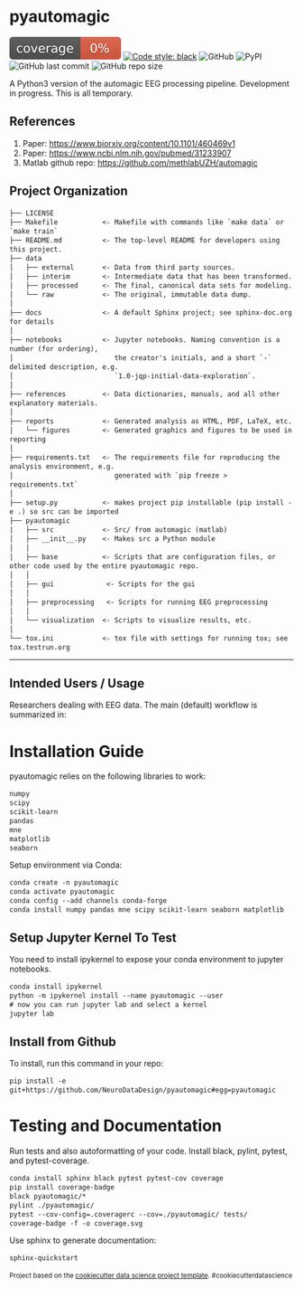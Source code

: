 pyautomagic
==============================
[![Coverage Status](./coverage.svg)](./coverage.svg)
[![Code style: black](https://img.shields.io/badge/code%20style-black-000000.svg)](https://github.com/ambv/black)
![GitHub](https://img.shields.io/github/license/NeuroDataDesign/pyautomagic)
![PyPI](https://img.shields.io/pypi/v/pyautomagic)
![GitHub last commit](https://img.shields.io/github/last-commit/NeuroDataDesign/pyautomagic)
![GitHub repo size](https://img.shields.io/github/repo-size/NeuroDataDesign/pyautomagic)

A Python3 version of the automagic EEG processing pipeline. Development in progress. This is all temporary.

References
----------
1. Paper: https://www.biorxiv.org/content/10.1101/460469v1
2. Paper: https://www.ncbi.nlm.nih.gov/pubmed/31233907
3. Matlab github repo: https://github.com/methlabUZH/automagic


Project Organization
------------

    ├── LICENSE
    ├── Makefile           <- Makefile with commands like `make data` or `make train`
    ├── README.md          <- The top-level README for developers using this project.
    ├── data
    │   ├── external       <- Data from third party sources.
    │   ├── interim        <- Intermediate data that has been transformed.
    │   ├── processed      <- The final, canonical data sets for modeling.
    │   └── raw            <- The original, immutable data dump.
    │
    ├── docs               <- A default Sphinx project; see sphinx-doc.org for details
    │
    ├── notebooks          <- Jupyter notebooks. Naming convention is a number (for ordering),
    │                         the creator's initials, and a short `-` delimited description, e.g.
    │                         `1.0-jqp-initial-data-exploration`.
    │
    ├── references         <- Data dictionaries, manuals, and all other explanatory materials.
    │
    ├── reports            <- Generated analysis as HTML, PDF, LaTeX, etc.
    │   └── figures        <- Generated graphics and figures to be used in reporting
    │
    ├── requirements.txt   <- The requirements file for reproducing the analysis environment, e.g.
    │                         generated with `pip freeze > requirements.txt`
    │
    ├── setup.py           <- makes project pip installable (pip install -e .) so src can be imported
    ├── pyautomagic
    |   ├── src            <- Src/ from automagic (matlab)
    │   ├── __init__.py    <- Makes src a Python module
    │   │
    │   ├── base           <- Scripts that are configuration files, or other code used by the entire pyautomagic repo.
    │   │
    │   ├── gui             <- Scripts for the gui
    │   │
    │   ├── preprocessing   <- Scripts for running EEG preprocessing
    │   │
    │   └── visualization  <- Scripts to visualize results, etc.
    │
    └── tox.ini            <- tox file with settings for running tox; see tox.testrun.org


--------


## Intended Users / Usage

Researchers dealing with EEG data. The main (default) workflow is summarized in: 

# Installation Guide
pyautomagic relies on the following libraries to work:

    numpy
    scipy
    scikit-learn
    pandas
    mne
    matplotlib
    seaborn
    
Setup environment via Conda:


    conda create -n pyautomagic
    conda activate pyautomagic
    conda config --add channels conda-forge
    conda install numpy pandas mne scipy scikit-learn seaborn matplotlib
    
## Setup Jupyter Kernel To Test
You need to install ipykernel to expose your conda environment to jupyter notebooks.
   
    conda install ipykernel
    python -m ipykernel install --name pyautomagic --user
    # now you can run jupyter lab and select a kernel
    jupyter lab 
        
    
## Install from Github
To install, run this command in your repo:

    pip install -e git+https://github.com/NeuroDataDesign/pyautomagic#egg=pyautomagic


# Testing and Documentation
Run tests and also autoformatting of your code. Install black, pylint, pytest, and pytest-coverage.
    
    conda install sphinx black pytest pytest-cov coverage 
    pip install coverage-badge
    black pyautomagic/*
    pylint ./pyautomagic/
    pytest --cov-config=.coveragerc --cov=./pyautomagic/ tests/
    coverage-badge -f -o coverage.svg

Use sphinx to generate documentation:

    sphinx-quickstart

<p><small>Project based on the <a target="_blank" href="https://drivendata.github.io/cookiecutter-data-science/">cookiecutter data science project template</a>. #cookiecutterdatascience</small></p>
